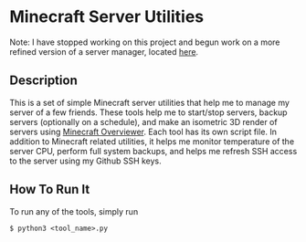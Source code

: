 # Minecraft Server Utilities

Note: I have stopped working on this project and begun work on a more refined version of a server manager, located [here](https://github.com/Broyojo/server).

## Description
This is a set of simple Minecraft server utilities that help me to manage my server of a few friends. These tools help me to start/stop servers, backup servers (optionally on a schedule), and make an isometric 3D render of servers using [Minecraft Overviewer](https://overviewer.org/). Each tool has its own script file. In addition to Minecraft related utilities, it helps me monitor temperature of the server CPU, perform full system backups, and helps me refresh SSH access to the server using my Github SSH keys. 

## How To Run It
To run any of the tools, simply run
```
$ python3 <tool_name>.py
```